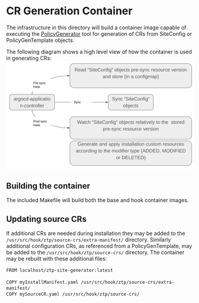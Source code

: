 # CR Generation Container

The infrastructure in this directory will build a container image capable of executing the [PolicyGenerator](../ztp-policy-generator/README.md) tool for generation of CRs from SiteConfig or PolicyGenTemplate objects.

The following diagram shows a high level view of how the container is used in generating CRs:
![ ZTP flow overview](assets/flow.png)

## Building the container
The included Makefile will build both the base and hook container images.

## Updating source CRs
If additional CRs are needed during installation they may be added to the `/usr/src/hook/ztp/source-crs/extra-manifest/` directory. Similarly additional configuration CRs, as referenced from a PolicyGenTemplate, may be added to the `/usr/src/hook/ztp/source-crs/` directory. The container may be rebuilt with these additional files:  

```
FROM localhost/ztp-site-generator:latest

COPY myInstallManifest.yaml /usr/src/hook/ztp/source-crs/extra-manifest/
COPY mySourceCR.yaml /usr/src/hook/ztp/source-crs/
```
